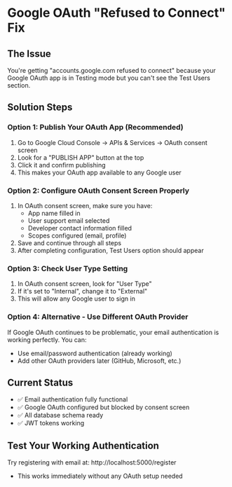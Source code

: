 # Google OAuth "Refused to Connect" Fix

## The Issue
You're getting "accounts.google.com refused to connect" because your Google OAuth app is in Testing mode but you can't see the Test Users section.

## Solution Steps

### Option 1: Publish Your OAuth App (Recommended)
1. Go to Google Cloud Console → APIs & Services → OAuth consent screen
2. Look for a "PUBLISH APP" button at the top
3. Click it and confirm publishing
4. This makes your OAuth app available to any Google user

### Option 2: Configure OAuth Consent Screen Properly
1. In OAuth consent screen, make sure you have:
   - App name filled in
   - User support email selected
   - Developer contact information filled
   - Scopes configured (email, profile)
2. Save and continue through all steps
3. After completing configuration, Test Users option should appear

### Option 3: Check User Type Setting
1. In OAuth consent screen, look for "User Type"
2. If it's set to "Internal", change it to "External"
3. This will allow any Google user to sign in

### Option 4: Alternative - Use Different OAuth Provider
If Google OAuth continues to be problematic, your email authentication is working perfectly. You can:
- Use email/password authentication (already working)
- Add other OAuth providers later (GitHub, Microsoft, etc.)

## Current Status
- ✅ Email authentication fully functional
- ✅ Google OAuth configured but blocked by consent screen
- ✅ All database schema ready
- ✅ JWT tokens working

## Test Your Working Authentication
Try registering with email at: http://localhost:5000/register
- This works immediately without any OAuth setup needed
